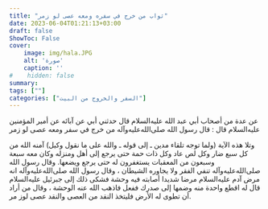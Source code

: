 ```yaml
---
title: "ثواب من خرج في سفره ومعه عصى لو زمر"
date: 2023-06-04T01:21:13+03:00
draft: false
ShowToc: False
cover:
    image: img/hala.JPG
    alt: 'صورة'
    caption: ''
#    hidden: false
summary: 
tags: [""]
categories: ["السفر والخروج من البيت"]
---
```

عن عدة
من أصحاب أبي عبد الله عليه‌السلام قال حدثني أبي عن آبائه عن أمير المؤمنين عليه‌السلام
قال : قال رسول الله صلى‌الله‌عليه‌وآله من خرج في سفر ومعه عصى لو زمر
 
وتلا هذه الآية (ولما توجه تلقاء مدين ـ إلى قوله ـ والله على ما نقول
وكيل) آمنه الله من كل سبع ضار وكل لص عاد وكل ذات حمة حتى
يرجع إلى أهل ومنزله وكان معه سبعة وسبعون من المعقبات يستغفرون
له حتى يرجع ويضعها. وقال رسول الله صلى‌الله‌عليه‌وآله تنفي الفقر ولا يجاوره
الشيطان ، وقال رسول الله صلى‌الله‌عليه‌وآله انه مرض آدم عليه‌السلام مرضا شديدا أصابته
فيه وحشة فشكى ذلك إلى جبرئيل عليه‌السلام قال له اقطع واحدة منه وضمها
إلى صدرك ففعل فاذهب الله عنه الوحشة ، وقال من أراد أن تطوى له
الأرض فليتخذ النقد من العصى والنقد عصى لوز مر.



